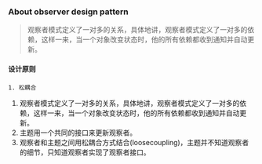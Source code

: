 

### About observer design pattern

> 观察者模式定义了一对多的关系，具体地讲，观察者模式定义了一对多的依赖，这样一来，当一个对象改变状态时，他的所有依赖都收到通知并自动更新。 

#### 设计原则

```
1. 松耦合
```

1. 观察者模式定义了一对多的关系，具体地讲，观察者模式定义了一对多的依赖，这样一来，当一个对象改变状态时，他的所有依赖都收到通知并自动更新。
2. 主题用一个共同的接口来更新观察者。
3. 观察者和主题之间用松耦合方式结合(loosecoupling)，主题并不知道观察者的细节，只知道观察者实现了观察者接口。
